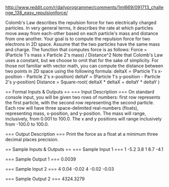 http://www.reddit.com/r/dailyprogrammer/comments/1ml669/091713_challenge_138_easy_repulsionforce/

Colomb's Law describes the repulsion force for two electrically charged particles. In very general terms, it describes the rate at which particles move away from each-other based on each particle's mass and distance from one another.
Your goal is to compute the repulsion force for two electrons in 2D space. Assume that the two particles have the same mass and charge. The function that computes force is as follows:
Force = (Particle 1's mass x Particle 2's mass) / Distance^2
Note that Colomb's Law uses a constant, but we choose to omit that for the sake of simplicity. For those not familiar with vector math, you can compute the distance between two points in 2D space using the following formula:
deltaX = (Particle 1's x-position - Particle 2's x-position)
deltaY = (Particle 1's y-position - Particle 2's y-position)
Distance = Square-root( deltaX * deltaX + deltaY * deltaY )

== Formal Inputs & Outputs ==
=== Input Description ===
On standard console input, you will be given two rows of numbers: first row represents the first particle, with the second row representing the second particle. Each row will have three space-delimited real-numbers (floats), representing mass, x-position, and y-position. The mass will range, inclusively, from 0.001 to 100.0. The x and y positions will range inclusively from -100.0 to 100.0.

=== Output Description ===
Print the force as a float at a minimum three decimal places precision.

== Sample Inputs & Outputs ==
=== Sample Input 1 ===
1 -5.2 3.8
1 8.7 -4.1

=== Sample Output 1 ===
0.0039

=== Sample Input 2 ===
4 0.04 -0.02
4 -0.02 -0.03

=== Sample Output 2 ===
4324.3279